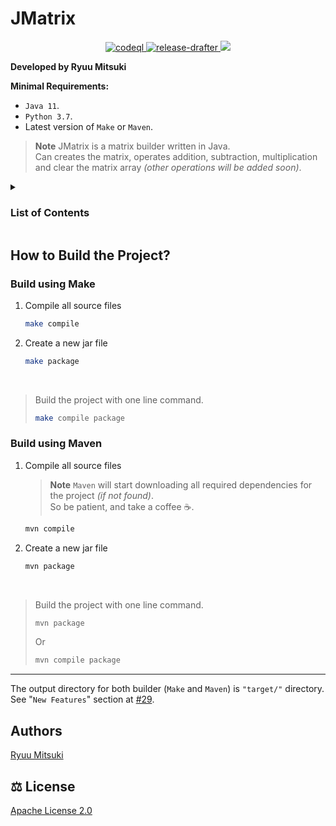 # JMatrix

<!-- Badges -->
<div align="center">
    <a href="https://github.com/mitsuki31/jmatrix/actions/workflows/codeql.yml">
        <img src="https://github.com/mitsuki31/jmatrix/actions/workflows/codeql.yml/badge.svg?branch=master"
             alt="codeql"
        />
    </a>
    <a href="https://github.com/mitsuki31/jmatrix/actions/workflows/release-drafter.yml">
        <img src="https://github.com/mitsuki31/jmatrix/actions/workflows/release-drafter.yml/badge.svg?branch=master"
             alt="release-drafter"
        />
    </a>
    <a href="https://github.com/mitsuki31/jmatrix/blob/master/.github/dependabot.yml">
        <img src="https://img.shields.io/static/v1?label=Dependabot&message=active&color=31c753&logo=dependabot&logoColor=white&labelColor=0366d6" />
    </a>
</div>
<!-- [END] Badges -->


**Developed by Ryuu Mitsuki<br>**

**Minimal Requirements:<br>**
- `Java 11`.
- `Python 3.7`.
- Latest version of `Make` or `Maven`.

> **Note**
> JMatrix is a matrix builder written in Java.<br>
> Can creates the matrix, operates addition, subtraction, multiplication and clear the matrix array *(other operations will be added soon)*.<br>

<details>
<summary><h3><a name="list-of-contents"></a>List of Contents</h3>
</summary>

- [How to Build the Project?](#build-project)
    - [Build using Make](#make-build)
        - [Compile all source files](#make-compile)
        - [Create a new jar file](#make-package)
    - [Build using Maven](#maven-build)
        - [Compile all source files](#maven-compile)
        - [Create a new jar file](#maven-package)
- [Authors](#authors)
- [License](#license)
</details>

## <a name="build-project"></a> How to Build the Project?

### <a name="make-build"></a> Build using Make
1. <a name="make-compile"></a> Compile all source files
    ```bash
    make compile
    ```

2. <a name="make-package"></a> Create a new jar file
    ```bash
    make package
    ```
<br>

> Build the project with one line command.
> ```bash
> make compile package
> ```


### <a name="maven-build"></a> Build using Maven
1. <a name="maven-compile"></a> Compile all source files
    > **Note** `Maven` will start downloading all required dependencies for the project *(if not found)*.<br>
    > So be patient, and take a coffee :coffee:.
    ```bash
    mvn compile
    ```

2. <a name="maven-package"></a> Create a new jar file
   ```bash
   mvn package
   ```
<br>

> Build the project with one line command.
> ```bash
> mvn package
> ```
> Or
> ```bash
> mvn compile package
> ```

---

The output directory for both builder (`Make` and `Maven`) is `"target/"` directory.<br>
See "`New Features`" section at [#29](https://github.com/mitsuki31/jmatrix/pull/29).

## <a name="authors"></a> Authors
[Ryuu Mitsuki](https://github.com/mitsuki31)

## <a name="license"></a> :balance_scale: License
[Apache License 2.0](https://www.apache.org/licenses/LICENSE-2.0)
